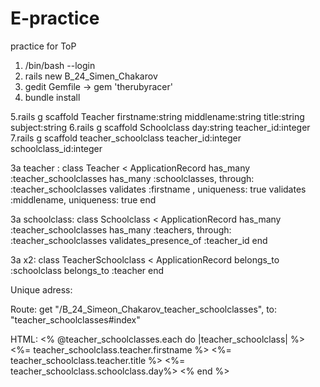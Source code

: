 # E-practice
practice for ToP

1. /bin/bash --login
2. rails new B_24_Simen_Chakarov
3. gedit Gemfile -> gem 'therubyracer'
4. bundle install

5.rails g scaffold Teacher firstname:string middlename:string title:string subject:string
6.rails g scaffold Schoolclass day:string teacher_id:integer
7.rails g scaffold teacher_schoolclass teacher_id:integer schoolclass_id:integer

За teacher :
class Teacher < ApplicationRecord
	has_many :teacher_schoolclasses
	has_many :schoolclasses, through: :teacher_schoolclasses
	validates :firstname , uniqueness: true
	validates :middlename, uniqueness: true
end

За schoolclass:
class Schoolclass < ApplicationRecord
	has_many :teacher_schoolclasses
	has_many :teachers, through: :teacher_schoolclasses
	validates_presence_of :teacher_id
end

За х2:
class TeacherSchoolclass < ApplicationRecord
	belongs_to :schoolclass
	belongs_to :teacher
end

Unique adress:

Route:
get "/B_24_Simeon_Chakarov_teacher_schoolclasses", to: "teacher_schoolclasses#index"

HTML:
<% @teacher_schoolclasses.each do |teacher_schoolclass| %>
      <tr>
        <td><%= teacher_schoolclass.teacher.firstname %></td>
         <td><%= teacher_schoolclass.teacher.title %></td>
        <td><%= teacher_schoolclass.schoolclass.day%></td>
      </tr>
<% end %>

